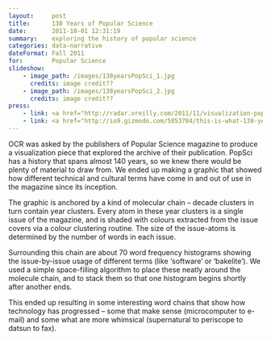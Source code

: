 ```yaml
---
layout:     post
title:      138 Years of Popular Science
date:       2011-10-01 12:31:19
summary:    exploring the history of popular science
categories: data-narrative
dateFormat: Fall 2011
for:        Popular Science
slideshow:
    - image_path: /images/138yearsPopSci_1.jpg
      credits: image credit??
    - image_path: /images/138yearsPopSci_2.jpg
      credits: image credit??
press:     
    - link: <a href="http://radar.oreilly.com/2011/11/visualization-popular-science-archive.html" target="_blank">O'Reilly</a>
    - link: <a href="http://io9.gizmodo.com/5853784/this-is-what-138-years-of-popular-science-look-like" target="_blank">i09</a>
---
```


OCR was asked by the publishers of Popular Science magazine to produce a visualization piece that explored the archive of their publication. PopSci has a history that spans almost 140 years, so we knew there would be plenty of material to draw from. We ended up making a graphic that showed how different technical and cultural terms have come in and out of use in the magazine since its inception.

The graphic is anchored by a kind of molecular chain – decade clusters in turn contain year clusters. Every atom in these year clusters is a single issue of the magazine, and is shaded with colours extracted from the issue covers via a colour clustering routine. The size of the issue-atoms is determined by the number of words in each issue.

Surrounding this chain are about 70 word frequency histograms showing the issue-by-issue usage of different terms (like ‘software’ or ‘bakelite’). We used a simple space-filling algorithm to place these neatly around the molecule chain, and to stack them so that one histogram begins shortly after another ends.

This ended up resulting in some interesting word chains that show how technology has progressed – some that make sense (microcomputer to e-mail) and some what are more whimsical (supernatural to periscope to datsun to fax).